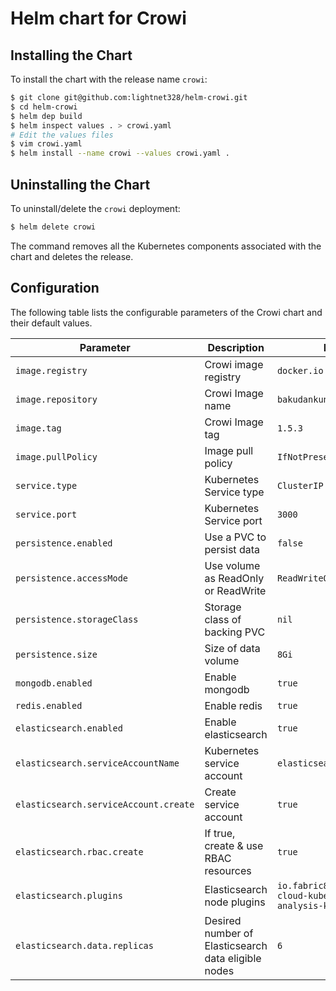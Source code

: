 # Helm chart for Crowi

## Installing the Chart

To install the chart with the release name `crowi`:

```bash
$ git clone git@github.com:lightnet328/helm-crowi.git
$ cd helm-crowi
$ helm dep build
$ helm inspect values . > crowi.yaml
# Edit the values files
$ vim crowi.yaml
$ helm install --name crowi --values crowi.yaml .
```

## Uninstalling the Chart

To uninstall/delete the `crowi` deployment:

```bash
$ helm delete crowi
```

The command removes all the Kubernetes components associated with the chart and deletes the release.

## Configuration

The following table lists the configurable parameters of the Crowi chart and their default values.

| Parameter                             | Description                                         | Default                                                              |
| ------------------------------------- | --------------------------------------------------- | -------------------------------------------------------------------- |
| `image.registry`                      | Crowi image registry                                | `docker.io`                                                          |
| `image.repository`                    | Crowi Image name                                    | `bakudankun/crowi`                                                   |
| `image.tag`                           | Crowi Image tag                                     | `1.5.3`                                                              |
| `image.pullPolicy`                    | Image pull policy                                   | `IfNotPresent`                                                       |
| `service.type`                        | Kubernetes Service type                             | `ClusterIP`                                                          |
| `service.port`                        | Kubernetes Service port                             | `3000`                                                               |
| `persistence.enabled`                 | Use a PVC to persist data                           | `false`                                                              |
| `persistence.accessMode`              | Use volume as ReadOnly or ReadWrite                 | `ReadWriteOnce`                                                      |
| `persistence.storageClass`            | Storage class of backing PVC                        | `nil`                                                                |
| `persistence.size`                    | Size of data volume                                 | `8Gi`                                                               |
| `mongodb.enabled`                     | Enable mongodb                                      | `true`                                                               |
| `redis.enabled`                       | Enable redis                                        | `true`                                                               |
| `elasticsearch.enabled`               | Enable elasticsearch                                | `true`                                                               |
| `elasticsearch.serviceAccountName`    | Kubernetes service account                          | `elasticsearch`                                                      |
| `elasticsearch.serviceAccount.create` | Create service account                              | `true`                                                               |
| `elasticsearch.rbac.create`           | If true, create & use RBAC resources                | `true`                                                               |
| `elasticsearch.plugins`               | Elasticsearch node plugins                          | `io.fabric8:elasticsearch-cloud-kubernetes:5.5.2, analysis-kuromoji` |
| `elasticsearch.data.replicas`         | Desired number of Elasticsearch data eligible nodes | `6`                                                                  |
